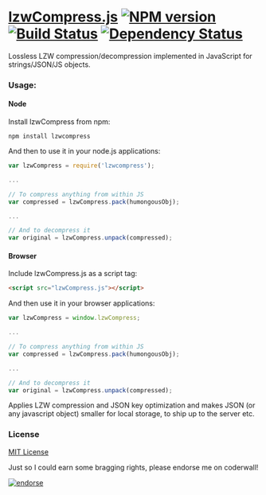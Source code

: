 [lzwCompress.js](http://floydpink.github.io/lzwCompress.js/) [![NPM version](https://badge.fury.io/js/lzwcompress.png)](http://badge.fury.io/js/lzwcompress) [![Build Status](https://secure.travis-ci.org/floydpink/lzwCompress.js.png?branch=master)](http://travis-ci.org/floydpink/lzwCompress.js) [![Dependency Status](https://gemnasium.com/floydpink/lzwCompress.js.svg)](https://gemnasium.com/floydpink/lzwCompress.js)
==============

Lossless LZW compression/decompression implemented in JavaScript for strings/JSON/JS objects.

### Usage:

#### Node

Install lzwCompress from npm:

```
npm install lzwcompress
```

And then to use it in your node.js applications:

```javascript
var lzwCompress = require('lzwcompress');

...

// To compress anything from within JS
var compressed = lzwCompress.pack(humongousObj);

...

// And to decompress it
var original = lzwCompress.unpack(compressed);
```

#### Browser

Include lzwCompress.js as a script tag:

```html
<script src="lzwCompress.js"></script>
```

And then use it in your browser applications:

```javascript
var lzwCompress = window.lzwCompress;

...

// To compress anything from within JS
var compressed = lzwCompress.pack(humongousObj);

...

// And to decompress it
var original = lzwCompress.unpack(compressed);
```

Applies LZW compression and JSON key optimization and makes JSON (or any javascript object) smaller for local storage, to ship up to the server etc.

### License

[MIT License](LICENSE)

Just so I could earn some bragging rights, please endorse me on coderwall!

[![endorse](https://api.coderwall.com/floydpink/endorsecount.png)](https://coderwall.com/floydpink)
